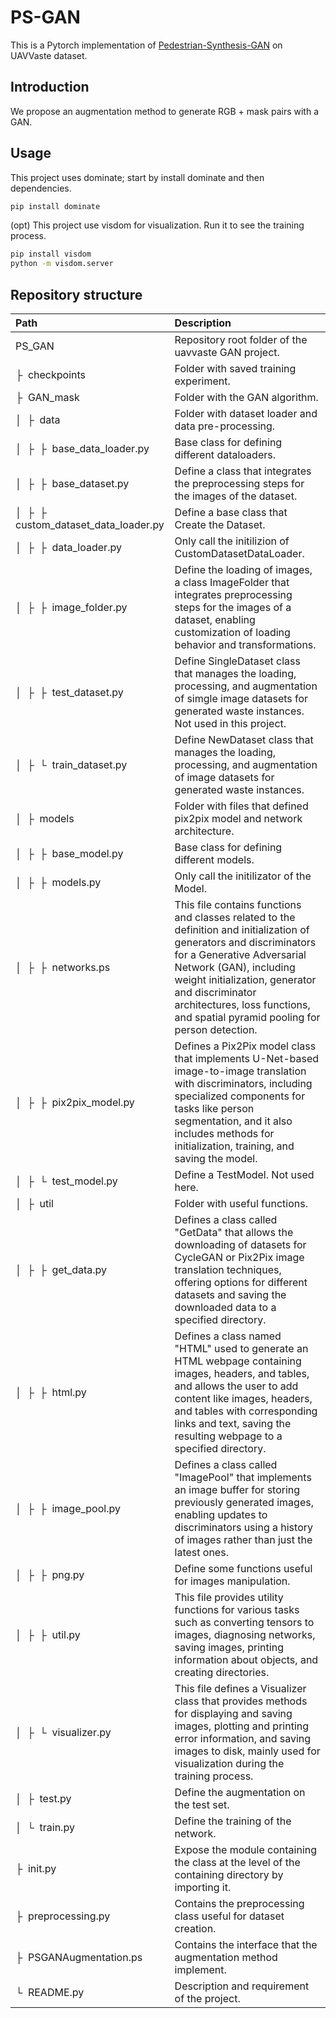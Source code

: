 # PS-GAN
This is a Pytorch implementation of [Pedestrian-Synthesis-GAN](https://github.com/yifanjiang19/Pedestrian-Synthesis-GAN) on UAVVaste dataset.

## Introduction

We propose an augmentation method to generate RGB + mask pairs with a GAN.

## Usage
This project uses dominate; start by install dominate and then dependencies.

```bash
pip install dominate
```

(opt) This project use visdom for visualization. Run it to see the training process.

```bash
pip install visdom
python -m visdom.server
```

## Repository structure


| Path | Description
| :--- | :----------
| PS_GAN | Repository root folder of the uavvaste GAN project.
| &boxvr;&nbsp; checkpoints | Folder with saved training experiment.
| &boxvr;&nbsp; GAN_mask | Folder with the GAN algorithm.
| &boxv;&nbsp; &boxvr;&nbsp; data | Folder with dataset loader and data pre-processing.
| &boxv;&nbsp; &boxvr;&nbsp; &boxvr;&nbsp; base_data_loader.py | Base class for defining different dataloaders.
| &boxv;&nbsp; &boxvr;&nbsp; &boxvr;&nbsp; base_dataset.py | Define a class that integrates the preprocessing steps for the images of the dataset.
| &boxv;&nbsp; &boxvr;&nbsp; &boxvr;&nbsp; custom_dataset_data_loader.py | Define a base class that Create the Dataset.
| &boxv;&nbsp; &boxvr;&nbsp; &boxvr;&nbsp; data_loader.py | Only call the initilizion of CustomDatasetDataLoader.
| &boxv;&nbsp; &boxvr;&nbsp; &boxvr;&nbsp; image_folder.py | Define the loading of images, a class ImageFolder that integrates preprocessing steps for the images of a dataset, enabling customization of loading behavior and transformations.
| &boxv;&nbsp; &boxvr;&nbsp; &boxvr;&nbsp; test_dataset.py | Define SingleDataset class that manages the loading, processing, and augmentation of simgle image datasets for generated waste instances. Not used in this project.
| &boxv;&nbsp; &boxvr;&nbsp; &boxur;&nbsp; train_dataset.py | Define NewDataset class that manages the loading, processing, and augmentation of image datasets for generated waste instances.
| &boxv;&nbsp; &boxvr;&nbsp; models | Folder with files that defined pix2pix model and network architecture.
| &boxv;&nbsp; &boxvr;&nbsp; &boxvr;&nbsp; base_model.py | Base class for defining different models.
| &boxv;&nbsp; &boxvr;&nbsp; &boxvr;&nbsp; models.py | Only call the initilizator of the Model. 
| &boxv;&nbsp; &boxvr;&nbsp; &boxvr;&nbsp; networks.ps | This file contains functions and classes related to the definition and initialization of generators and discriminators for a Generative Adversarial Network (GAN), including weight initialization, generator and discriminator architectures, loss functions, and spatial pyramid pooling for person detection.
| &boxv;&nbsp; &boxvr;&nbsp; &boxvr;&nbsp; pix2pix_model.py | Defines a Pix2Pix model class that implements U-Net-based image-to-image translation with discriminators, including specialized components for tasks like person segmentation, and it also includes methods for initialization, training, and saving the model.
| &boxv;&nbsp; &boxvr;&nbsp; &boxur;&nbsp; test_model.py | Define a TestModel. Not used here.
| &boxv;&nbsp; &boxvr;&nbsp; util | Folder with useful functions.
| &boxv;&nbsp; &boxvr;&nbsp; &boxvr;&nbsp; get_data.py | Defines a class called "GetData" that allows the downloading of datasets for CycleGAN or Pix2Pix image translation techniques, offering options for different datasets and saving the downloaded data to a specified directory.
| &boxv;&nbsp; &boxvr;&nbsp; &boxvr;&nbsp; html.py | Defines a class named "HTML" used to generate an HTML webpage containing images, headers, and tables, and allows the user to add content like images, headers, and tables with corresponding links and text, saving the resulting webpage to a specified directory.
| &boxv;&nbsp; &boxvr;&nbsp; &boxvr;&nbsp; image_pool.py | Defines a class called "ImagePool" that implements an image buffer for storing previously generated images, enabling updates to discriminators using a history of images rather than just the latest ones.
| &boxv;&nbsp; &boxvr;&nbsp; &boxvr;&nbsp; png.py | Define some functions useful for images manipulation.
| &boxv;&nbsp; &boxvr;&nbsp; &boxvr;&nbsp; util.py | This file provides utility functions for various tasks such as converting tensors to images, diagnosing networks, saving images, printing information about objects, and creating directories.
| &boxv;&nbsp; &boxvr;&nbsp; &boxur;&nbsp; visualizer.py | This file defines a Visualizer class that provides methods for displaying and saving images, plotting and printing error information, and saving images to disk, mainly used for visualization during the training process.
| &boxv;&nbsp; &boxvr;&nbsp; test.py | Define the augmentation on the test set.
| &boxv;&nbsp; &boxur;&nbsp; train.py | Define the training of the network.
| &boxvr;&nbsp; init.py | Expose the module containing the class at the level of the containing directory by importing it.
| &boxvr;&nbsp; preprocessing.py | Contains the preprocessing class useful for dataset creation.
| &boxvr;&nbsp; PSGANAugmentation.ps | Contains the interface that the augmentation method implement.
| &boxur;&nbsp; README.py | Description and requirement of the project.
